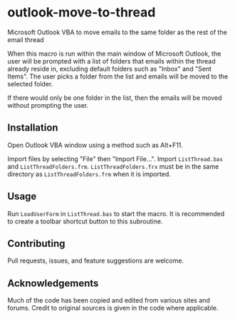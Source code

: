 # outlook-move-to-thread
Microsoft Outlook VBA to move emails to the same folder as the rest of the email thread

When this macro is run within the main window of Microsoft Outlook, the user will be prompted with a list of folders that emails within the thread already reside in, excluding default folders such as "Inbox" and "Sent Items". The user picks a folder from the list and emails will be moved to the selected folder.

If there would only be one folder in the list, then the emails will be moved without prompting the user.

## Installation
Open Outlook VBA window using a method such as Alt+F11.

Import files by selecting "File" then "Import File...". Import `ListThread.bas` and `ListThreadFolders.frm`. `ListThreadFolders.frx` must be in the same directory as `ListThreadFolders.frm` when it is imported.

## Usage
Run `LoadUserForm` in `ListThread.bas` to start the macro. It is recommended to create a toolbar shortcut button to this subroutine.

## Contributing
Pull requests, issues, and feature suggestions are welcome.

## Acknowledgements
Much of the code has been copied and edited from various sites and forums. Credit to original sources is given in the code where applicable.
